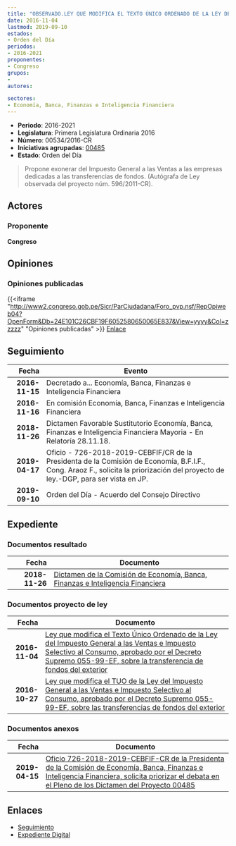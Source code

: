 ```yaml
---
title: "OBSERVADO.LEY QUE MODIFICA EL TEXTO ÚNICO ORDENADO DE LA LEY DEL IMPUESTO GENERAL A LAS VENTAS E IMPUESTO SELECTIVO AL CONSUMO, APROBADO POR EL DECRETO SUPREMO 055-99-EF, SOBRE LA TRANSFERENCIA DE FONDOS DEL EXTERIOR"
date: 2016-11-04
lastmod: 2019-09-10
estados:
- Orden del Día
periodos:
- 2016-2021
proponentes:
- Congreso
grupos:
- 
autores:

sectores:
- Economía, Banca, Finanzas e Inteligencia Financiera
---
```

- **Periodo**: 2016-2021
- **Legislatura**: Primera Legislatura Ordinaria 2016
- **Número**: 00534/2016-CR
- **Iniciativas agrupadas**: [00485](../../00400/00485)
- **Estado**: Orden del Día

> Propone exonerar del Impuesto General a las Ventas a las empresas dedicadas a las transferencias de fondos. (Autógrafa de Ley observada del proyecto núm. 596/2011-CR).


## Actores

### Proponente

**Congreso**

## Opiniones

### Opiniones publicadas

{{<iframe "http://www2.congreso.gob.pe/Sicr/ParCiudadana/Foro_pvp.nsf/RepOpiweb04?OpenForm&Db=24E101C26CBF19F6052580650065E837&View=yyyy&Col=zzzzz" "Opiniones publicadas" >}}
[Enlace](http://www2.congreso.gob.pe/Sicr/ParCiudadana/Foro_pvp.nsf/RepOpiweb04?OpenForm&Db=24E101C26CBF19F6052580650065E837&View=yyyy&Col=zzzzz)


## Seguimiento

| Fecha | Evento |
|------:|--------|
| **2016-11-15** | Decretado a... Economía, Banca, Finanzas e Inteligencia Financiera |
| **2016-11-16** | En comisión Economía, Banca, Finanzas e Inteligencia Financiera |
| **2018-11-26** | Dictamen Favorable Sustitutorio Economía, Banca, Finanzas e Inteligencia Financiera Mayoria - En Relatoría 28.11.18. |
| **2019-04-17** | Oficio - 726-2018-2019-CEBFIF/CR de la Presidenta de la Comisión de Economía, B.F.I.F., Cong. Araoz F., solicita la priorización del proyecto de ley.-DGP, para ser vista en JP. |
| **2019-09-10** | Orden del Día - Acuerdo del Consejo Directivo |

## Expediente

### Documentos resultado

| Fecha | Documento |
|------:|-----------|
| **2018-11-26** | [Dictamen de la Comisión de Economía, Banca, Finanzas e Inteligencia Financiera](http://www.leyes.congreso.gob.pe/Documentos/2016_2021/Dictamenes/Proyectos_de_Ley/00485DC09MAY20181126.pdf) |

### Documentos proyecto de ley

| Fecha | Documento |
|------:|-----------|
| **2016-11-04** | [Ley que modifica el Texto Único Ordenado de la Ley del Impuesto General a las Ventas e Impuesto Selectivo al Consumo, aprobado por el Decreto Supremo 055-99-EF, sobre la transferencia de fondos del exterior](http://www.leyes.congreso.gob.pe/Documentos/2016_2021/Proyectos_de_Ley_y_de_Resoluciones_Legislativas/PL0053420161104.pdf) |
| **2016-10-27** | [Ley que modifica el TUO de la Ley del Impuesto General a las Ventas e Impuesto Selectivo al Consumo, aprobado por el Decreto Supremo 055-99-EF, sobre las transferencias de fondos del exterior](http://www.leyes.congreso.gob.pe/Documentos/2016_2021/Proyectos_de_Ley_y_de_Resoluciones_Legislativas/PL0048520161027.pdf) |

### Documentos anexos

| Fecha | Documento |
|------:|-----------|
| **2019-04-15** | [Oficio 726-2018-2019-CEBFIF-CR de la Presidenta de la Comisión de Economía, Banca, Finanzas e Inteligencia Financiera, solicita priorizar el debata en el Pleno de los Dictamen del Proyecto 00485](http://www.leyes.congreso.gob.pe/Documentos/2016_2021/Oficios/Comisiones_Ordinarias/OFICIO-726-2018-2019-CEBFIF-CR.pdf) |

## Enlaces

- [Seguimiento](http://www2.congreso.gob.pe/Sicr/TraDocEstProc/CLProLey2016.nsf/f7fff46988ca05b1052578e100829cc7/e847be3c799fcc03052580640059c740?OpenDocument)
- [Expediente Digital](http://www2.congreso.gob.pe/Sicr/TraDocEstProc/CLProLey2016.nsf/f7fff46988ca05b1052578e100829cc7/e847be3c799fcc03052580640059c740?OpenDocument&Click=05257FB7005EB655.eb71d0cf91d8294e05256cdf006b5706/$Body/0.1C6C)

